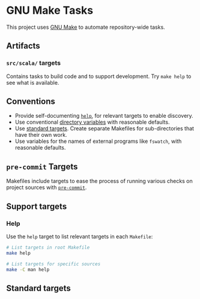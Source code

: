 # GNU Make Tasks

This project uses [GNU Make](../tools.md#gnu-make) to automate repository-wide tasks.

## Artifacts

### `src/scala/` targets

Contains tasks to build code and to support development.  Try `make help` to see what is available.

## Conventions

- Provide self-documenting [`help`](https://stackoverflow.com/a/47107132/112682), for relevant
  targets to enable discovery.
- Use conventional [directory
  variables](https://www.gnu.org/software/make/manual/make.html#Directory-Variables) with reasonable
  defaults.
- Use [standard
  targets](https://www.gnu.org/software/make/manual/html_node/Standard-Targets.html#Standard-Targets).
  Create separate Makefiles for sub-directories that have their own work.
- Use variables for the names of external programs like `fswatch`, with reasonable defaults.

## `pre-commit` Targets

Makefiles include targets to ease the process of running various checks on project sources with
[`pre-commit`](./tools.md#pre-commit).

## Support targets

### Help

Use the `help` target to list relevant targets in each `Makefile`:

```sh
# List targets in root Makefile
make help

# List targets for specific sources
make -C man help
```

## Standard targets
